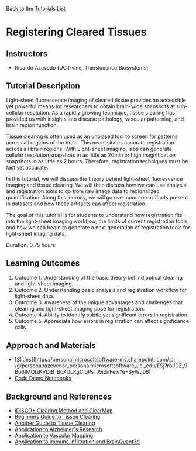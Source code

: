 Back to the [Tutorials List](../../README.md#tutorials-list)

# Registering Cleared Tissues

## Instructors

- Ricardo Azevedo (UC Irvine, Translucence Biosystems)

## Tutorial Description

Light-sheet fluorescence imaging of cleared tissue provides an accessible yet powerful means for
researchers to obtain brain-wide snapshots at sub-cellular resolution. As a rapidly growing
technique, tissue clearing has provided us with insights into disease pathology, vascular
patterning, and brain region function.

Tissue clearing is often used as an unbiased tool to screen for patterns across all regions of the
brain. This necessitates accurate registration across all brain regions. With Light-sheet imaging,
labs can generate cellular resolution snapshots in as little as 20min or high magnification
snapshots in as little as 2 hours. Therefore, registration techniques must be fast yet accurate.

In this tutorial, we will discuss the theory behind light-sheet fluorescence imaging and tissue
clearing. We will then discuss how we can use analysis and registration tools to go from raw image
data to regionalized quantification. Along this journey, we will go over common artifacts present in
datasets and how these artifacts can affect registration.

The goal of this tutorial is for students to understand how registration fits into the light-sheet
imaging workflow, the limits of current registration tools, and how we can begin to generate a next 
generation of registration tools for light-sheet imaging data.

Duration: 0.75 hours.

## Learning Outcomes

1. Outcome 1. Understanding of the basic theory behind optical clearing and light-sheet imaging.
2. Outcome 2. Understanding basic analysis and registration workflow for light-sheet data.
3. Outcome 3. Awareness of the unique advantages and challenges that clearing and light-sheet
   imaging pose for registration.
4. Outcome 4. Ability to identify subtle yet significant errors in registration.
5. Outcome 5. Appreciate how errors in registration can affect significance calls.

## Approach and Materials

- [Slides](https://personalmicrosoftsoftware-my.sharepoint. com/:p:
  /g/personal/azevedor_personalmicrosoftsoftware_uci_edu/ESj7rbJDZ_9Bp6tMQIzKVDIB_BcXULKgCIqPsTJ5idnFew?e=SyWqb6)
- [Code Demo Notebooks]()

## Background and References

- [iDISCO+ Clearing Method and ClearMap](https://www.cell.com/fulltext/S0092-8674(14)01297-5)
- [Beginners Guide to Tissue Clearing](https://www.sciencedirect.com/science/article/pii/S135727251630396X)
- [Another Guide to Tissue Clearing](https://www.embopress.org/doi/full/10.15252/msb.20209807)
- [Application to Alzheimer's Research](https://www.sciencedirect.com/science/article/pii/S2211124716308142)
- [Application to Vascular Mapping](https://www.sciencedirect.com/science/article/pii/S2211124716308142)
- [Application to Immune infiltration and BrainQuant3d](https://www.pnas.org/doi/abs/10.1073/pnas.1915778116)
